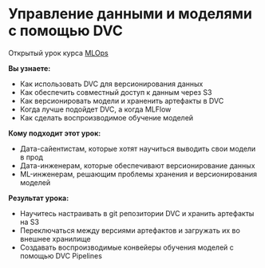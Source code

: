 # Управление данными и моделями с помощью DVC

Открытый урок курса [MLOps](https://otus.ru/lessons/ml-bigdata/?int_source=courses_catalog&int_term=corporate)

**Вы узнаете:**
   * Как использовать DVC для версионирования данных
   * Как обеспечить совместный доступ к данным через S3
   * Как версионировать модели и храненить артефакты в DVC
   * Когда лучше подойдет DVC, а когда MLFlow
   * Как сделать воспроизводимое обучение моделей

**Кому подходит этот урок:**
  * Дата-сайентистам, которые хотят научиться выводить свои модели в прод
  * Дата-инженерам, которые обеспечивают версионирование данных
  * ML-инженерам, решающим проблемы хранения и версионирования моделей

**Результат урока:**
   * Научитесь настраивать в git репозитории DVC и хранить артефакты на S3
   * Переключаться между версиями артефактов и загружать их во внешнее хранилище
   * Создавать воспроизводимые конвейеры обучения моделей с помощью DVC Pipelines

